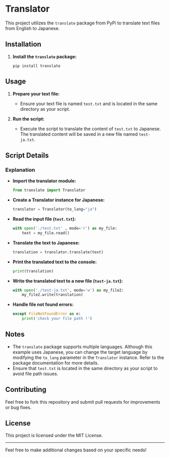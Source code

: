 # Translator

This project utilizes the `translate` package from PyPi to translate text files from English to Japanese.

## Installation

1. **Install the `translate` package:**
   ```
   pip install translate
   ```

## Usage

1. **Prepare your text file:**
   - Ensure your text file is named `test.txt` and is located in the same directory as your script.

2. **Run the script:**
   - Execute the script to translate the content of `test.txt` to Japanese. The translated content will be saved in a new file named `test-ja.txt`.

## Script Details



### Explanation

- **Import the translator module:**
  ```python
  from translate import Translator
  ```

- **Create a Translator instance for Japanese:**
  ```python
  translator = Translator(to_lang="ja")
  ```

- **Read the input file (`test.txt`):**
  ```python
  with open('./test.txt' , mode='r') as my_file:
      text = my_file.read()
  ```

- **Translate the text to Japanese:**
  ```python
  translation = translator.translate(text)
  ```

- **Print the translated text to the console:**
  ```python
  print(translation)
  ```

- **Write the translated text to a new file (`test-ja.txt`):**
  ```python
  with open('./test-ja.txt', mode='w') as my_file2:
      my_file2.write(translation)
  ```

- **Handle file not found errors:**
  ```python
  except FileNotFoundError as e:
      print('check your file path !')
  ```

## Notes

- The `translate` package supports multiple languages. Although this example uses Japanese, you can change the target language by modifying the `to_lang` parameter in the `Translator` instance. Refer to the package documentation for more details.
- Ensure that `test.txt` is located in the same directory as your script to avoid file path issues.

## Contributing

Feel free to fork this repository and submit pull requests for improvements or bug fixes.

## License

This project is licensed under the MIT License.

---

Feel free to make additional changes based on your specific needs!
